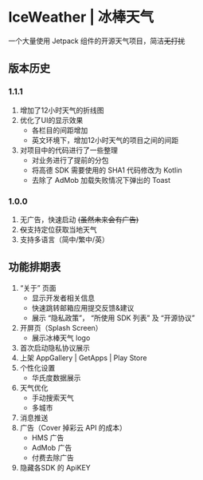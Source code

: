 # IceWeather | 冰棒天气

一个大量使用 Jetpack 组件的开源天气项目，简洁~~无打扰~~

## 版本历史

### 1.1.1

1. 增加了12小时天气的折线图
2. 优化了UI的显示效果
    - 各栏目的间距增加
    - 英文环境下，增加12小时天气的项目之间的间距
3. 对项目中的代码进行了一些整理
    - 对业务进行了提前的分包
    - 将高德 SDK 需要使用的 SHA1 代码修改为 Kotlin
    - 去除了 AdMob 加载失败情况下弹出的 Toast

### 1.0.0

1. 无广告，快速启动 ~~(虽然未来会有广告)~~
2. ~~仅~~支持定位获取当地天气
3. 支持多语言（简中/繁中/英）

## 功能排期表

1. “关于” 页面
    - 显示开发者相关信息
    - 快速跳转邮箱应用提交反馈&建议
    - 展示 “隐私政策”， “所使用 SDK 列表” 及 “开源协议”
2. 开屏页（Splash Screen）
    - 展示冰棒天气 logo
3. 首次启动隐私协议展示
4. 上架 AppGallery | GetApps | Play Store
5. 个性化设置
    - 华氏度数据展示
6. 天气优化
    - 手动搜索天气
    - 多城市
7. 消息推送
8. 广告（Cover 掉彩云 API 的成本）
    - HMS 广告
    - AdMob 广告
    - 付费去除广告
9. 隐藏各SDK 的 ApiKEY